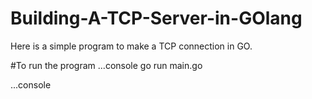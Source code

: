 # Building-A-TCP-Server-in-GOlang

Here is a simple program to make a TCP connection in GO. 

#To run the program
...console
go run main.go

...console
